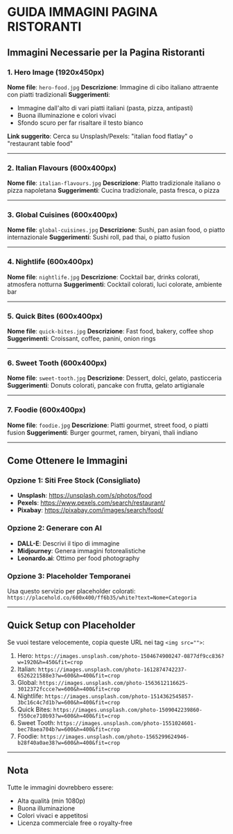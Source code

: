 # GUIDA IMMAGINI PAGINA RISTORANTI

## Immagini Necessarie per la Pagina Ristoranti

### 1. Hero Image (1920x450px)
**Nome file**: `hero-food.jpg`
**Descrizione**: Immagine di cibo italiano attraente con piatti tradizionali
**Suggerimenti**: 
- Immagine dall'alto di vari piatti italiani (pasta, pizza, antipasti)
- Buona illuminazione e colori vivaci
- Sfondo scuro per far risaltare il testo bianco

**Link suggerito**: Cerca su Unsplash/Pexels: "italian food flatlay" o "restaurant table food"

---

### 2. Italian Flavours (600x400px)
**Nome file**: `italian-flavours.jpg`
**Descrizione**: Piatto tradizionale italiano o pizza napoletana
**Suggerimenti**: Cucina tradizionale, pasta fresca, o pizza

---

### 3. Global Cuisines (600x400px)
**Nome file**: `global-cuisines.jpg`
**Descrizione**: Sushi, pan asian food, o piatto internazionale
**Suggerimenti**: Sushi roll, pad thai, o piatto fusion

---

### 4. Nightlife (600x400px)
**Nome file**: `nightlife.jpg`
**Descrizione**: Cocktail bar, drinks colorati, atmosfera notturna
**Suggerimenti**: Cocktail colorati, luci colorate, ambiente bar

---

### 5. Quick Bites (600x400px)
**Nome file**: `quick-bites.jpg`
**Descrizione**: Fast food, bakery, coffee shop
**Suggerimenti**: Croissant, coffee, panini, onion rings

---

### 6. Sweet Tooth (600x400px)
**Nome file**: `sweet-tooth.jpg`
**Descrizione**: Dessert, dolci, gelato, pasticceria
**Suggerimenti**: Donuts colorati, pancake con frutta, gelato artigianale

---

### 7. Foodie (600x400px)
**Nome file**: `foodie.jpg`
**Descrizione**: Piatti gourmet, street food, o piatti fusion
**Suggerimenti**: Burger gourmet, ramen, biryani, thali indiano

---

## Come Ottenere le Immagini

### Opzione 1: Siti Free Stock (Consigliato)
- **Unsplash**: https://unsplash.com/s/photos/food
- **Pexels**: https://www.pexels.com/search/restaurant/
- **Pixabay**: https://pixabay.com/images/search/food/

### Opzione 2: Generare con AI
- **DALL-E**: Descrivi il tipo di immagine
- **Midjourney**: Genera immagini fotorealistiche
- **Leonardo.ai**: Ottimo per food photography

### Opzione 3: Placeholder Temporanei
Usa questo servizio per placeholder colorati:
`https://placehold.co/600x400/ff6b35/white?text=Nome+Categoria`

---

## Quick Setup con Placeholder

Se vuoi testare velocemente, copia queste URL nei tag `<img src="">`:

1. Hero: `https://images.unsplash.com/photo-1504674900247-0877df9cc836?w=1920&h=450&fit=crop`
2. Italian: `https://images.unsplash.com/photo-1612874742237-6526221588e3?w=600&h=400&fit=crop`
3. Global: `https://images.unsplash.com/photo-1563612116625-3012372fccce?w=600&h=400&fit=crop`
4. Nightlife: `https://images.unsplash.com/photo-1514362545857-3bc16c4c7d1b?w=600&h=400&fit=crop`
5. Quick Bites: `https://images.unsplash.com/photo-1509042239860-f550ce710b93?w=600&h=400&fit=crop`
6. Sweet Tooth: `https://images.unsplash.com/photo-1551024601-bec78aea704b?w=600&h=400&fit=crop`
7. Foodie: `https://images.unsplash.com/photo-1565299624946-b28f40a0ae38?w=600&h=400&fit=crop`

---

## Nota
Tutte le immagini dovrebbero essere:
- Alta qualità (min 1080p)
- Buona illuminazione
- Colori vivaci e appetitosi
- Licenza commerciale free o royalty-free
